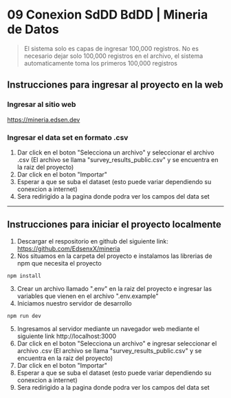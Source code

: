 # 09 Conexion SdDD BdDD | Mineria de Datos
> El sistema solo es capas de ingresar 100,000 registros. No es necesario dejar solo 100,000 registros en el archivo, el sistema automaticamente toma los primeros 100,000 registros
## Instrucciones para ingresar al proyecto en la web
### Ingresar al sitio web
https://mineria.edsen.dev
### Ingresar el data set en formato .csv
1. Dar click en el boton "Selecciona un archivo" y seleccionar el archivo .csv (El archivo se llama "survey_results_public.csv" y se encuentra en la raiz del proyecto)
2. Dar click en el boton "Importar"
3. Esperar a que se suba el dataset (esto puede variar dependiendo su conexcion a internet)
4. Sera redirigido a la pagina donde podra ver los campos del data set
---
## Instrucciones para iniciar el proyecto localmente
1. Descargar el respositorio en github del siguiente link: https://github.com/EdsenxX/mineria
2. Nos situamos en la carpeta del proyecto e instalamos las librerias de npm que necesita el proyecto
```
npm install
```
3. Crear un archivo llamado ".env" en la raiz del proyecto e ingresar las variables que vienen en el archivo ".env.example"
4. Iniciamos nuestro servidor de desarrollo
```
npm run dev
```
5. Ingresamos al servidor mediante un navegador web mediante el siguiente link http://localhost:3000
6. Dar click en el boton "Selecciona un archivo" e ingresar seleccionar el archivo .csv (El archivo se llama "survey_results_public.csv" y se encuentra en la raiz del proyecto)
7. Dar click en el boton "Importar"
8. Esperar a que se suba el dataset (esto puede variar dependiendo su conexcion a internet)
9. Sera redirigido a la pagina donde podra ver los campos del data set